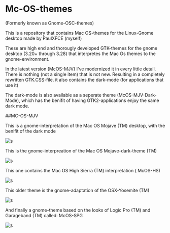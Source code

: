 # Mc-OS-themes
(Formerly known as Gnome-OSC-themes) 

This is a repository that contains Mac OS-themes for the Linux-Gnome desktop made by PaulXFCE (myself)

These are high end and thorougly developed GTK-themes for the gnome desktop (3.20+ through 3.28) that interpretes the Mac Os themes to the gnome-environment. 

In the latest version (McOS-MJV)  I've modernized it in every little detail. There is nothing (not a single item) that is not new. Resulting in a completely rewritten GTK.CSS-file.  it also contains the dark-mode (for applications that use it)

The dark-mode is also available as a seperate theme (McOS-MJV-Dark-Mode), which has the benifit of having GTK2-applications enjoy the same dark mode. 

##MC-OS-MJV

This is a gnome-interpretation of the Mac OS Mojave (TM) desktop, with the benifit of the dark mode 

![s](https://cn.pling.com/img/2/b/6/5/43d9a69282e978e27e9a6bd7c178c0e4debd.jpg)

This is the gnome-interpreation of the Mac OS Mojave-dark-theme (TM)

![s](https://cn.pling.com/img/4/8/5/6/573788fee69c4b0bb0e698141900f232a6a1.jpg)

This one contains the Mac OS High Sierra (TM) interpretation ( McOS-HS)

![s](https://cn.pling.com/img/9/0/f/9/9cbbb4b03c5fc47510e717c3661cc81949ba.jpg)

This older theme is the gnome-adaptation of the OSX-Yosemite (TM) 

![s](https://cn.pling.com/img/8/5/0/b/73c79b20d0ed5c4b18b278eac1273e2df0bf.jpg)

And finally a gnome-theme based on the looks of Logic Pro (TM) and Garageband (TM) called: McOS-SPG

![s](https://cn.pling.com/img/3/0/0/e/85b9c2c5ea25a5d7632f2ca79015a7f6ee84.jpg)


